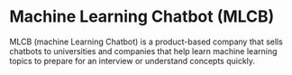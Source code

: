 # Machine Learning Chatbot (MLCB)

MLCB (machine Learning Chatbot) is a product-based company that sells chatbots to universities and companies that help learn machine learning topics to prepare for an interview or understand concepts quickly.
